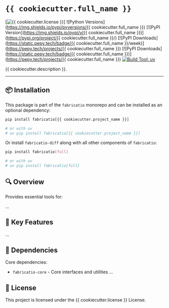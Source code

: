 # `{{ cookiecutter.full_name }}`

[![{{ cookiecutter.license }}](https://img.shields.io/badge/license-{{cookiecutter.license}}-blue.svg)]
![Python Versions](https://img.shields.io/pypi/pyversions/{{ cookiecutter.full_name }})
[![PyPI Version](https://img.shields.io/pypi/v/{{ cookiecutter.full_name }})](https://pypi.org/project/{{ cookiecutter.full_name }}/)
[![PyPI Downloads](https://static.pepy.tech/badge/{{ cookiecutter.full_name }}/week)](https://pepy.tech/projects/{{ cookiecutter.full_name }})
[![PyPI Downloads](https://static.pepy.tech/badge/{{ cookiecutter.full_name }})](https://pepy.tech/projects/{{ cookiecutter.full_name }})
[![Build Tool: uv](https://img.shields.io/badge/built%20with-uv-orange)](https://github.com/astral-sh/uv)


{{ cookiecutter.description }}.

---

## 📦 Installation

This package is part of the `fabricatio` monorepo and can be installed as an optional dependency:

```bash
pip install fabricatio[{{ cookiecutter.project_name }}]

# or with uv
# uv pip install fabricatio[{{ cookiecutter.project_name }}]
```

Or install `fabricatio-diff` along with all other components of `fabricatio`:

```bash
pip install fabricatio[full]

# or with uv
# uv pip install fabricatio[full]
```

## 🔍 Overview

Provides essential tools for:

...



## 🧩 Key Features

...


## 🔗 Dependencies

Core dependencies:

- `fabricatio-core` - Core interfaces and utilities
  ...

## 📄 License

This project is licensed under the {{ cookiecutter.license }} License.